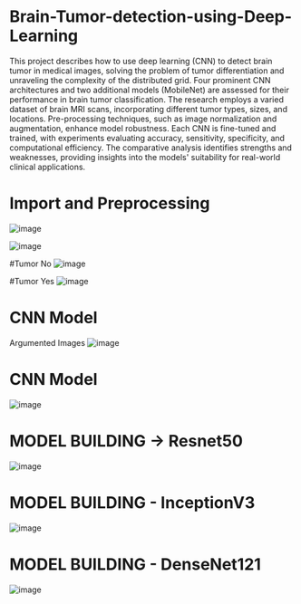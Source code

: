 # Brain-Tumor-detection-using-Deep-Learning
This project describes how to use deep learning (CNN) to detect brain tumor in medical images, solving the problem of tumor differentiation and unraveling the complexity of the distributed grid. Four prominent CNN architectures and two additional models (MobileNet) are assessed for their performance in brain tumor classification. The research employs a varied dataset of brain MRI scans, incorporating different tumor types, sizes, and locations. Pre-processing techniques, such as image normalization and augmentation, enhance model robustness. Each CNN is fine-tuned and trained, with experiments evaluating accuracy, sensitivity, specificity, and computational efficiency. The comparative analysis identifies strengths and weaknesses, providing insights into the models' suitability for real-world clinical applications. 

# Import and Preprocessing

![image](https://github.com/uniyalmanas/Brain-Tumor-detection-using-Deep-Learning/assets/77741645/15882482-e1d6-4a97-8607-9dbf9cb1ac10)

![image](https://github.com/uniyalmanas/Brain-Tumor-detection-using-Deep-Learning/assets/77741645/f14c9ca2-1b78-4453-912c-0ec18e183606)

#Tumor No
![image](https://github.com/uniyalmanas/Brain-Tumor-detection-using-Deep-Learning/assets/77741645/9aeb1a1a-acef-4414-b741-6a8b5254c9d7)

#Tumor Yes
![image](https://github.com/uniyalmanas/Brain-Tumor-detection-using-Deep-Learning/assets/77741645/534067ca-f6b8-41b0-a25c-e95d8b07c684)

# CNN Model
Argumented Images
![image](https://github.com/uniyalmanas/Brain-Tumor-detection-using-Deep-Learning/assets/77741645/5f3bee02-96b0-48d1-a13b-a5d4b773c275)

# CNN Model
![image](https://github.com/uniyalmanas/Brain-Tumor-detection-using-Deep-Learning/assets/77741645/3f7c0ef9-9c4a-437f-a8af-9ae38ba8ca27)

# MODEL BUILDING -> Resnet50
![image](https://github.com/uniyalmanas/Brain-Tumor-detection-using-Deep-Learning/assets/77741645/ce077e84-c243-4fb9-80be-c7c6506f915e)
# MODEL BUILDING - InceptionV3
![image](https://github.com/uniyalmanas/Brain-Tumor-detection-using-Deep-Learning/assets/77741645/78f04f75-a043-4132-af00-ce465c47ee21)
# MODEL BUILDING - DenseNet121
![image](https://github.com/uniyalmanas/Brain-Tumor-detection-using-Deep-Learning/assets/77741645/a42dfbc1-8c86-4a60-961f-5561467eada1)



